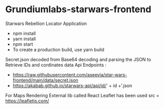 # Grundiumlabs-starwars-frontend
Starwars Rebellion Locator Application  


- npm  install 
- yarn install 
- npm start 
- To create a production build, use yarn build

Secret.json decoded from Base64 decoding and parsing the JSON to Retrieve IDs and cordinates data
Api Endpoints : 
- https://raw.githubusercontent.com/aseevia/star-wars-frontend/main/data/secret.json
- https://akabab.github.io/starwars-api/api/id/' + id +'.json

For Maps Rendering External lib called React Leaflet has been used src = https://leafletjs.com/
